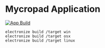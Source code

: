 # Mycropad Application

[![App Build](https://github.com/meronz/mycropad-app/actions/workflows/app-build.yaml/badge.svg)](https://github.com/meronz/mycropad-app/actions/workflows/app-build.yaml)

```
electronize build /target win
electronize build /target osx
electronize build /target linux
```

